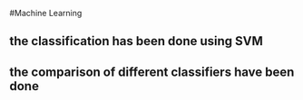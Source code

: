 #Machine Learning
## the classification has been done using SVM 
## the comparison of different classifiers have been done  
